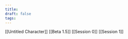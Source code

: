 ```yaml
---
title: 
draft: false
tags:
---
```

[[Untitled Character]]
[[Beta 1.5]]
[[Session 0]]
[[Session 1]]

